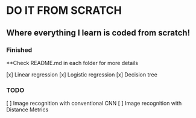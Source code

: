 # DO IT FROM SCRATCH

## Where everything I learn is coded from scratch!

### Finished

**Check README.md in each folder for more details

[x] Linear regression
[x] Logistic regression
[x] Decision tree

### TODO
[ ] Image recognition with conventional CNN
[ ] Image recognition with Distance Metrics